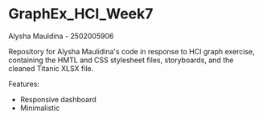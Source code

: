 # GraphEx_HCI_Week7

Alysha Mauldina - 2502005906

Repository for Alysha Maulidina's code in response to HCI graph exercise, containing the HMTL and CSS stylesheet files, storyboards, and the cleaned Titanic XLSX file.

Features: 
  - Responsive dashboard
  - Minimalistic
 
 
